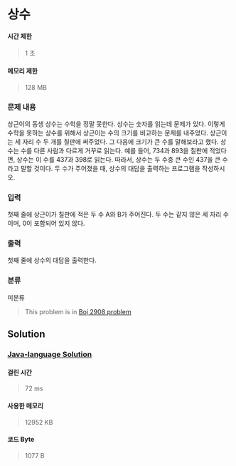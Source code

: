 # 상수
#### 시간 제한
> 1 초
#### 메모리 제한
> 128 MB
### 문제 내용

상근이의 동생 상수는 수학을 정말 못한다. 상수는 숫자를 읽는데 문제가 있다. 이렇게 수학을 못하는 상수를 위해서 상근이는 수의 크기를 비교하는 문제를 내주었다. 상근이는 세 자리 수 두 개를 칠판에 써주었다. 그 다음에 크기가 큰 수를 말해보라고 했다.
상수는 수를 다른 사람과 다르게 거꾸로 읽는다. 예를 들어, 734과 893을 칠판에 적었다면, 상수는 이 수를 437과 398로 읽는다. 따라서, 상수는 두 수중 큰 수인 437을 큰 수라고 말할 것이다.
두 수가 주어졌을 때, 상수의 대답을 출력하는 프로그램을 작성하시오.

### 입력

첫째 줄에 상근이가 칠판에 적은 두 수 A와 B가 주어진다. 두 수는 같지 않은 세 자리 수이며, 0이 포함되어 있지 않다.

### 출력

첫째 줄에 상수의 대답을 출력한다.

### 분류
미분류
> This problem is in [Boj 2908 problem](https://www.acmicpc.net/problem/2908)

## Solution
### [Java-language Solution](./main.java)
#### 걸린 시간
> 72 ms
#### 사용한 메모리
> 12952 KB
#### 코드 Byte
> 1077 B
